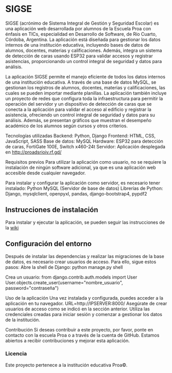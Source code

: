 # SIGSE

SIGSE (acrónimo de Sistema Integral de Gestión y Seguridad Escolar) es una aplicación web desarrollada por alumnos de la Escuela Proa con énfasis en TICs, especialidad en Desarrollo de Software, de Río Cuarto, Córdoba, Argentina. La aplicación está diseñada para gestionar los datos internos de una institución educativa, incluyendo bases de datos de alumnos, docentes, materias y calificaciones. Además, integra un sistema de detección de caras usando ESP32 para validar accesos y registrar asistencias, proporcionando un control integral de seguridad y datos para análisis.

La aplicación SIGSE permite el manejo eficiente de todos los datos internos de una institución educativa. A través de una base de datos MySQL, se gestionan los registros de alumnos, docentes, materias y calificaciones, las cuales se pueden importar mediante planillas. La aplicación también incluye un proyecto de redes que configura toda la infraestructura para permitir la operación del servidor y un dispositivo de detección de caras que se conecta a la aplicación para validar el acceso al edificio y registrar la asistencia, ofreciendo un control integral de seguridad y datos para su análisis. Además, se presentan gráficos que muestran el desempeño académico de los alumnos según cursos y otros criterios.

Tecnologías utilizadas
Backend: Python, Django
Frontend: HTML, CSS, JavaScript, SASS
Base de datos: MySQL
Hardware: ESP32 para detección de caras, FortiGate 100E, Switch x460-24t
Servidor: Aplicación desplegada en http://proadsrioiv.rf.gd/

Requisitos previos
Para utilizar la aplicación como usuario, no se requiere la instalación de ningún software adicional, ya que es una aplicación web accesible desde cualquier navegador.

Para instalar y configurar la aplicación como servidor, es necesario tener instalado:
Python
MySQL (Servidor de base de datos)
Librerías de Python: Django, mysqlclient, openpyxl, pandas, django-bootstrap4, pypdf2

## Instrucciones de instalación

Para instalar y ejecutar la aplicación, se pueden seguir las instrucciones de la [wiki](https://github.com/rioivds/No-dat/wiki/C%C3%B3mo-ejecutar-la-aplicaci%C3%B3n-%E2%80%90-Gu%C3%ADa-de-instalaci%C3%B3n)

## Configuración del entorno

Después de instalar las dependencias y realizar las migraciones de la base de datos, es necesario crear usuarios de acceso. Para ello, sigue estos pasos:
Abre la shell de Django:
python manage.py shell

Crea un usuario:
from django.contrib.auth.models import User
User.objects.create_user(username="nombre_usuario", password="contraseña")

Uso de la aplicación
Una vez instalada y configurada, puedes acceder a la aplicación en tu navegador. URL=http://IPSERVER:8000/
Asegúrate de crear usuarios de acceso como se indicó en la sección anterior. Utiliza las credenciales creadas para iniciar sesión y comenzar a gestionar los datos de la institución.

Contribución
Si deseas contribuir a este proyecto, por favor, ponte en contacto con la escuela Proa o a través de la cuenta de GitHub. Estamos abiertos a recibir contribuciones y mejorar esta aplicación.

### Licencia
Este proyecto pertenece a la institución educativa Proa©.
